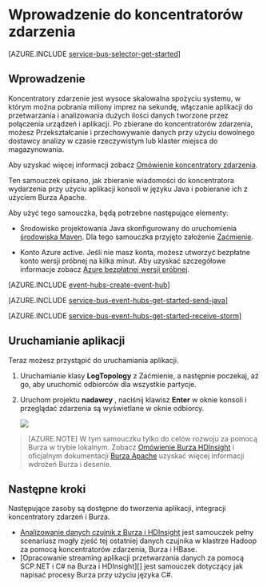 <properties
    pageTitle="Wprowadzenie do koncentratorów zdarzenia w języku Java z Apache Burza | Microsoft Azure"
    description="Skorzystać z tego samouczka, aby rozpocząć używanie koncentratory zdarzenia Azure; wysyła zdarzenia przy użyciu języka Java i pobieranie ich w klastrze Burza Apache."
    services="event-hubs"
    documentationCenter=""
    authors="fsautomata"
    manager="timlt"
    editor=""/>

<tags
    ms.service="event-hubs"
    ms.workload="na"
    ms.tgt_pltfrm="na"
    ms.devlang="na"
    ms.topic="article"
    ms.date="09/06/2016"
    ms.author="sethm"/>

# <a name="get-started-with-event-hubs"></a>Wprowadzenie do koncentratorów zdarzenia

[AZURE.INCLUDE [service-bus-selector-get-started](../../includes/service-bus-selector-get-started.md)]

## <a name="introduction"></a>Wprowadzenie

Koncentratory zdarzenie jest wysoce skalowalna spożyciu systemu, w którym można pobrania miliony imprez na sekundę, włączanie aplikacji do przetwarzania i analizowania dużych ilości danych tworzone przez połączenia urządzeń i aplikacji. Po zbierane do koncentratorów zdarzenia, możesz Przekształcanie i przechowywanie danych przy użyciu dowolnego dostawcy analizy w czasie rzeczywistym lub klaster miejsca do magazynowania.

Aby uzyskać więcej informacji zobacz [Omówienie koncentratory zdarzenia][].

Ten samouczek opisano, jak zbieranie wiadomości do koncentratora wydarzenia przy użyciu aplikacji konsoli w języku Java i pobieranie ich z użyciem Burza Apache.

Aby użyć tego samouczka, będą potrzebne następujące elementy:

+ Środowisko projektowania Java skonfigurowany do uruchomienia [środowiska Maven](http://maven.apache.org/). Dla tego samouczka przyjęto założenie [Zaćmienie](https://www.eclipse.org/).

+ Konto Azure active. Jeśli nie masz konta, możesz utworzyć bezpłatne konto wersji próbnej na kilka minut. Aby uzyskać szczegółowe informacje zobacz [Azure bezpłatnej wersji próbnej](https://azure.microsoft.com/pricing/free-trial/).

[AZURE.INCLUDE [event-hubs-create-event-hub](../../includes/event-hubs-create-event-hub.md)]

[AZURE.INCLUDE [service-bus-event-hubs-get-started-send-java](../../includes/service-bus-event-hubs-get-started-send-java.md)]


[AZURE.INCLUDE [service-bus-event-hubs-get-started-receive-storm](../../includes/service-bus-event-hubs-get-started-receive-storm.md)]

## <a name="run-the-applications"></a>Uruchamianie aplikacji

Teraz możesz przystąpić do uruchamiania aplikacji.

1.  Uruchamianie klasy **LogTopology** z Zaćmienie, a następnie poczekaj, aż go, aby uruchomić odbiorców dla wszystkie partycje.

2.  Uruchom projektu **nadawcy** , naciśnij klawisz **Enter** w oknie konsoli i przeglądać zdarzenia są wyświetlane w oknie odbiorcy.

    ![][22]

> [AZURE.NOTE] W tym samouczku tylko do celów rozwoju za pomocą Burza w trybie lokalnym. Zobacz [Omówienie Burza HDInsight][] i oficjalnym dokumentacji [Burza Apache][] uzyskać więcej informacji wdrożeń Burza i desenie.

## <a name="next-steps"></a>Następne kroki

Następujące zasoby są dostępne do tworzenia aplikacji, integracji koncentratory zdarzeń i Burza.

- [Analizowanie danych czujnik z Burza i HDInsight] jest samouczek pełny scenariusz mogły zjeść tej ostatniej danych czujnika w klastrze Hadoop za pomocą koncentratorów zdarzenia, Burza i HBase.
- [Opracowanie streaming aplikacji przetwarzania danych za pomocą SCP.NET i C# na Burza i HDInsight][] jest samouczek dotyczący jak napisać procesy Burza przy użyciu języka C#.

<!-- Images. -->
[22]: ./media/event-hubs-java-storm-getstarted/receive-storm2.png

<!-- Links -->
[Azure classic portal]: https://manage.windowsazure.com/
[Event Processor Host]: https://www.nuget.org/packages/Microsoft.Azure.ServiceBus.EventProcessorHost
[Omówienie koncentratory zdarzenia]: event-hubs-overview.md

[Burza Apache]: https://storm.incubator.apache.org
[Omówienie Burza HDInsight]: ../hdinsight/hdinsight-storm-overview.md
[Analizowanie danych czujnik z Burza i HDInsight]: ../hdinsight/hdinsight-storm-sensor-data-analysis.md
[Można opracowywać streaming aplikacji przetwarzania danych za pomocą SCP.NET i C# na Burza i HDInsight]: ../hdinsight/hdinsight-storm-develop-csharp-visual-studio-topology.md
 